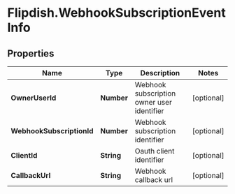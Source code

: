 # Flipdish.WebhookSubscriptionEventInfo

## Properties

Name | Type | Description | Notes
------------ | ------------- | ------------- | -------------
**OwnerUserId** | **Number** | Webhook subscription owner user identifier | [optional] 
**WebhookSubscriptionId** | **Number** | Webhook subscription identifier | [optional] 
**ClientId** | **String** | Oauth client identifier | [optional] 
**CallbackUrl** | **String** | Webhook callback url | [optional] 


